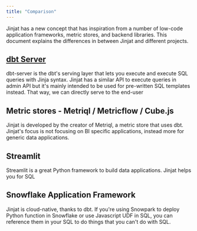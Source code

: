 ```yaml
---
title: "Comparison"
---
```


Jinjat has a new concept that has inspiration from a number of low-code application frameworks, metric stores, and backend libraries. This document explains the differences in between Jinjat and different projects.

## [dbt Server](https://github.com/dbt-labs/dbt-server)
dbt-server is the dbt's serving layer that lets you execute and execute SQL queries with Jinja syntax. Jinjat has a similar API to execute queries in admin API but it's mainly intended to be used for pre-written SQL templates instead. That way, we can directly serve to the end-user 

## Metric stores - Metriql / Metricflow / Cube.js
Jinjat is developed by the creator of Metriql, a metric store that uses dbt. Jinjat's focus is not focusing on BI specific applications, instead more for generic data applications.

## Streamlit
Streamlit is a great Python framework to build data applications. Jinjat helps you for SQL

## Snowflake Application Framework
Jinjat is cloud-native, thanks to dbt. If you're using Snowpark to deploy Python function in Snowflake or use Javascript UDF in SQL, you can reference them in your SQL to do things that you can't do with SQL.
